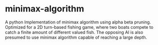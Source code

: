 # minimax-algorithm
A python Implementation of minimax algorithm using alpha beta pruning.
Optimized for a 2D turn-based fishing game, where two boats compete to catch a finite amount of different valued fish. The opposing AI is also presumed to use 
minimax algorithm capable of reaching a large depth.

